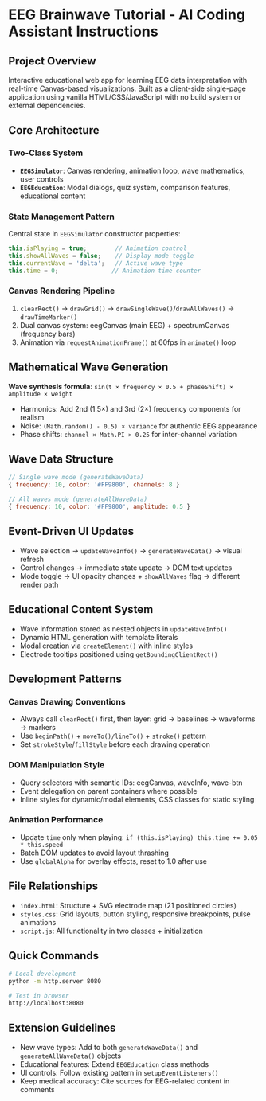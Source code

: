 # EEG Brainwave Tutorial - AI Coding Assistant Instructions

## Project Overview
Interactive educational web app for learning EEG data interpretation with real-time Canvas-based visualizations. Built as a client-side single-page application using vanilla HTML/CSS/JavaScript with no build system or external dependencies.

## Core Architecture

### Two-Class System
- **`EEGSimulator`**: Canvas rendering, animation loop, wave mathematics, user controls
- **`EEGEducation`**: Modal dialogs, quiz system, comparison features, educational content

### State Management Pattern
Central state in `EEGSimulator` constructor properties:
```javascript
this.isPlaying = true;        // Animation control
this.showAllWaves = false;    // Display mode toggle
this.currentWave = 'delta';   // Active wave type
this.time = 0;               // Animation time counter
```

### Canvas Rendering Pipeline
1. `clearRect()` → `drawGrid()` → `drawSingleWave()`/`drawAllWaves()` → `drawTimeMarker()`
2. Dual canvas system: eegCanvas (main EEG) + spectrumCanvas (frequency bars)
3. Animation via `requestAnimationFrame()` at 60fps in `animate()` loop

## Mathematical Wave Generation
**Wave synthesis formula**: `sin(t × frequency × 0.5 + phaseShift) × amplitude × weight`
- Harmonics: Add 2nd (1.5×) and 3rd (2×) frequency components for realism
- Noise: `(Math.random() - 0.5) × variance` for authentic EEG appearance
- Phase shifts: `channel × Math.PI × 0.25` for inter-channel variation

## Wave Data Structure
```javascript
// Single wave mode (generateWaveData)
{ frequency: 10, color: '#FF9800', channels: 8 }

// All waves mode (generateAllWaveData) 
{ frequency: 10, color: '#FF9800', amplitude: 0.5 }
```

## Event-Driven UI Updates
- Wave selection → `updateWaveInfo()` → `generateWaveData()` → visual refresh
- Control changes → immediate state update → DOM text updates
- Mode toggle → UI opacity changes + `showAllWaves` flag → different render path

## Educational Content System
- Wave information stored as nested objects in `updateWaveInfo()`
- Dynamic HTML generation with template literals
- Modal creation via `createElement()` with inline styles
- Electrode tooltips positioned using `getBoundingClientRect()`

## Development Patterns

### Canvas Drawing Conventions
- Always call `clearRect()` first, then layer: grid → baselines → waveforms → markers
- Use `beginPath()` + `moveTo()/lineTo()` + `stroke()` pattern
- Set `strokeStyle`/`fillStyle` before each drawing operation

### DOM Manipulation Style
- Query selectors with semantic IDs: eegCanvas, waveInfo, wave-btn
- Event delegation on parent containers where possible
- Inline styles for dynamic/modal elements, CSS classes for static styling

### Animation Performance
- Update `time` only when playing: `if (this.isPlaying) this.time += 0.05 * this.speed`
- Batch DOM updates to avoid layout thrashing
- Use `globalAlpha` for overlay effects, reset to 1.0 after use

## File Relationships
- `index.html`: Structure + SVG electrode map (21 positioned circles)
- `styles.css`: Grid layouts, button styling, responsive breakpoints, pulse animations
- `script.js`: All functionality in two classes + initialization

## Quick Commands
```bash
# Local development
python -m http.server 8080

# Test in browser  
http://localhost:8080
```

## Extension Guidelines
- New wave types: Add to both `generateWaveData()` and `generateAllWaveData()` objects
- Educational features: Extend `EEGEducation` class methods
- UI controls: Follow existing pattern in `setupEventListeners()`
- Keep medical accuracy: Cite sources for EEG-related content in comments